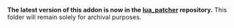 **The latest version of this addon is now in the [lua_patcher](https://github.com/Piengineer12/lua_patcher) repository.** This folder will remain solely for archival purposes.
